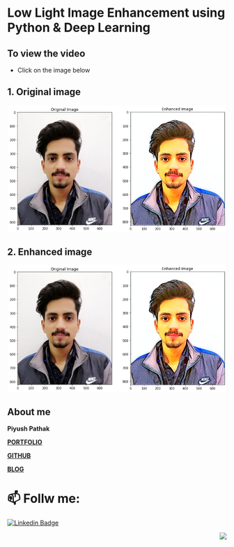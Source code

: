 # Low Light Image Enhancement using Python & Deep Learning

## To view the video

* Click on the image below

## 1. Original image
![Alt Text](https://github.com/piyushpathak03/Light-Enhancement-using-MIRNET/blob/main/download.png)

## 2. Enhanced image
![Alt Text](https://github.com/piyushpathak03/Light-Enhancement-using-MIRNET/blob/main/enhanced.png)


## About me

**Piyush Pathak**

[**PORTFOLIO**](https://anirudhrapathak3.wixsite.com/piyush)

[**GITHUB**](https://github.com/piyushpathak03)

[**BLOG**](https://medium.com/@piyushpathak03)


# 📫 Follw me: 

[![Linkedin Badge](https://img.shields.io/badge/-PiyushPathak-blue?style=flat-square&logo=Linkedin&logoColor=white&link=https://www.linkedin.com/in/piyushpathak03/)](https://www.linkedin.com/in/piyushpathak03/)

<p  align="right"><img height="100" src = "https://media.giphy.com/media/l3URDstnIjBNY7rwLB/giphy.gif"></p>
